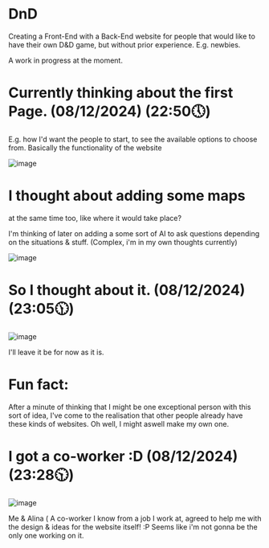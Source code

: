 # DnD
Creating a Front-End with a Back-End website for people that would like to have their own D&D game, but without prior experience. E.g. newbies.

A work in progress at the moment.

# Currently thinking about the first Page. (08/12/2024) (22:50🕔)

E.g. how I'd want the people to start, to see the available options to choose from.
Basically the functionality of the website

![image](https://github.com/user-attachments/assets/4c3226e7-6c08-4d79-8b5e-a574c551536d)

# I thought about adding some maps
at the same time too, like where it would take place?

I'm thinking of later on adding a some sort of AI to ask questions depending on the situations & stuff. (Complex, i'm in my own thoughts currently)

![image](https://github.com/user-attachments/assets/35f9abb7-c7cc-4012-95b4-c644cabdffa8)


# So I thought about it. (08/12/2024) (23:05🕦)

![image](https://github.com/user-attachments/assets/342b4182-0a9c-45c3-9cac-73d115313e07)

I'll leave it be for now as it is.

# Fun fact: 
After a minute of thinking that I might be one exceptional person with this sort of idea, I've come to the realisation that other people already have these kinds of websites. Oh well, I might aswell make my own one.

# I got a co-worker :D (08/12/2024) (23:28🕥)
![image](https://github.com/user-attachments/assets/99f6de50-8eb3-4ae2-98ad-51f01564d44d)

Me & Alina ( A co-worker I know from a job I work at, agreed to help me with the design & ideas for the website itself! :P Seems like i'm not gonna be the only one working on it.
